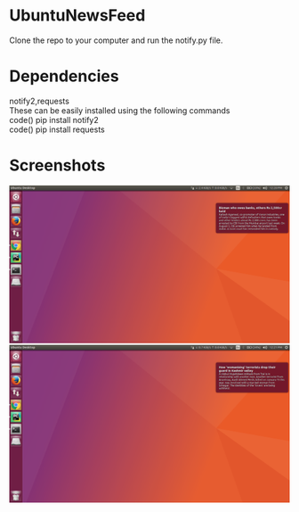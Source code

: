 # UbuntuNewsFeed
Clone the repo to your computer and run the notify.py file.<br />
# Dependencies
notify2,requests <br />
These can be easily installed using the following commands <br />
code() pip install notify2 <br />
code() pip install requests <br />

# Screenshots
![Screenshot](screenshot1.png)
![Screenshot](screenshot2.png)
